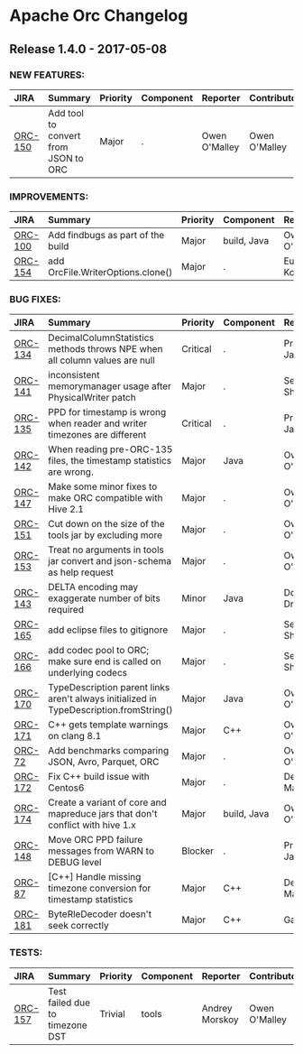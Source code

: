 
<!---
# Licensed to the Apache Software Foundation (ASF) under one
# or more contributor license agreements.  See the NOTICE file
# distributed with this work for additional information
# regarding copyright ownership.  The ASF licenses this file
# to you under the Apache License, Version 2.0 (the
# "License"); you may not use this file except in compliance
# with the License.  You may obtain a copy of the License at
#
#     http://www.apache.org/licenses/LICENSE-2.0
#
# Unless required by applicable law or agreed to in writing, software
# distributed under the License is distributed on an "AS IS" BASIS,
# WITHOUT WARRANTIES OR CONDITIONS OF ANY KIND, either express or implied.
# See the License for the specific language governing permissions and
# limitations under the License.
-->
# Apache Orc Changelog

## Release 1.4.0 - 2017-05-08



### NEW FEATURES:

| JIRA | Summary | Priority | Component | Reporter | Contributor |
|:---- |:---- | :--- |:---- |:---- |:---- |
| [ORC-150](https://issues.apache.org/jira/browse/ORC-150) | Add tool to convert from JSON to ORC |  Major | . | Owen O'Malley | Owen O'Malley |


### IMPROVEMENTS:

| JIRA | Summary | Priority | Component | Reporter | Contributor |
|:---- |:---- | :--- |:---- |:---- |:---- |
| [ORC-100](https://issues.apache.org/jira/browse/ORC-100) | Add findbugs as part of the build |  Major | build, Java | Owen O'Malley | Tarun Kumar |
| [ORC-154](https://issues.apache.org/jira/browse/ORC-154) | add OrcFile.WriterOptions.clone() |  Major | . | Eugene Koifman | Eugene Koifman |


### BUG FIXES:

| JIRA | Summary | Priority | Component | Reporter | Contributor |
|:---- |:---- | :--- |:---- |:---- |:---- |
| [ORC-134](https://issues.apache.org/jira/browse/ORC-134) | DecimalColumnStatistics methods throws NPE when all column values are null |  Critical | . | Prasanth Jayachandran | Prasanth Jayachandran |
| [ORC-141](https://issues.apache.org/jira/browse/ORC-141) | inconsistent memorymanager usage after PhysicalWriter patch |  Major | . | Sergey Shelukhin | Owen O'Malley |
| [ORC-135](https://issues.apache.org/jira/browse/ORC-135) | PPD for timestamp is wrong when reader and writer timezones are different |  Critical | . | Prasanth Jayachandran | Prasanth Jayachandran |
| [ORC-142](https://issues.apache.org/jira/browse/ORC-142) | When reading pre-ORC-135 files, the timestamp statistics are wrong. |  Major | Java | Owen O'Malley | Owen O'Malley |
| [ORC-147](https://issues.apache.org/jira/browse/ORC-147) | Make some minor fixes to make ORC compatible with Hive 2.1 |  Major | . | Owen O'Malley | Owen O'Malley |
| [ORC-151](https://issues.apache.org/jira/browse/ORC-151) | Cut down on the size of the tools jar by excluding more |  Major | . | Owen O'Malley | Owen O'Malley |
| [ORC-153](https://issues.apache.org/jira/browse/ORC-153) | Treat no arguments in tools jar convert and json-schema as help request |  Major | . | Owen O'Malley | Owen O'Malley |
| [ORC-143](https://issues.apache.org/jira/browse/ORC-143) | DELTA encoding may exaggerate number of bits required |  Minor | Java | Douglas Drinka | Douglas Drinka |
| [ORC-165](https://issues.apache.org/jira/browse/ORC-165) | add eclipse files to gitignore |  Major | . | Sergey Shelukhin | Sergey Shelukhin |
| [ORC-166](https://issues.apache.org/jira/browse/ORC-166) | add codec pool to ORC; make sure end is called on underlying codecs |  Major | . | Sergey Shelukhin | Sergey Shelukhin |
| [ORC-170](https://issues.apache.org/jira/browse/ORC-170) | TypeDescription parent links aren't always initialized in TypeDescription.fromString() |  Major | Java | Owen O'Malley | Owen O'Malley |
| [ORC-171](https://issues.apache.org/jira/browse/ORC-171) | C++ gets template warnings on clang 8.1 |  Major | C++ | Owen O'Malley | Owen O'Malley |
| [ORC-72](https://issues.apache.org/jira/browse/ORC-72) | Add benchmarks comparing JSON, Avro, Parquet, ORC |  Major | . | Owen O'Malley | Owen O'Malley |
| [ORC-172](https://issues.apache.org/jira/browse/ORC-172) | Fix C++ build issue with Centos6 |  Major | . | Deepak Majeti | Deepak Majeti |
| [ORC-174](https://issues.apache.org/jira/browse/ORC-174) | Create a variant of core and mapreduce jars that don't conflict with hive 1.x |  Major | build, Java | Owen O'Malley | Owen O'Malley |
| [ORC-148](https://issues.apache.org/jira/browse/ORC-148) | Move ORC PPD failure messages from WARN to DEBUG level |  Blocker | . | Prasanth Jayachandran | Prasanth Jayachandran |
| [ORC-87](https://issues.apache.org/jira/browse/ORC-87) | [C++] Handle missing timezone conversion for timestamp statistics |  Major | C++ | Deepak Majeti | Deepak Majeti |
| [ORC-181](https://issues.apache.org/jira/browse/ORC-181) | ByteRleDecoder doesn't seek correctly |  Major | C++ | Gang Wu | Gang Wu |


### TESTS:

| JIRA | Summary | Priority | Component | Reporter | Contributor |
|:---- |:---- | :--- |:---- |:---- |:---- |
| [ORC-157](https://issues.apache.org/jira/browse/ORC-157) | Test failed due to timezone DST |  Trivial | tools | Andrey Morskoy | Owen O'Malley |


